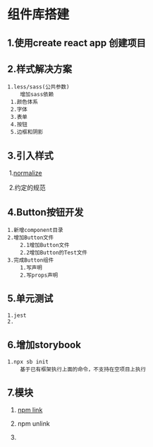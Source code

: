 # 组件库搭建

## 1.使用create react app 创建项目

## 2.样式解决方案

    1.less/sass(公共参数)
        增加sass依赖
    ​ 1.颜色体系
    ​ 2.字体
    ​ 3.表单
    ​ 4.按钮
    ​ 5.边框和阴影

## 3.引入样式

​ 1.[normalize](https://github.com/necolas/normalize.css)

​ 2.约定的规范

## 4.Button按钮开发

    1.新增component目录
    2.增加Button文件
        2.1增加Button文件
        2.2增加Button的Test文件
    3.完成Button组件
        1.写声明
        2.写props声明

## 5.单元测试

    1.jest
    2.

## 6.增加storybook

    1.npx sb init
        基于已有框架执行上面的命令，不支持在空项目上执行

## 7.模块

1. [npm link](https://docs.npmjs.com/cli/v6/commands/npm-link)
2. npm unlink

3.  
